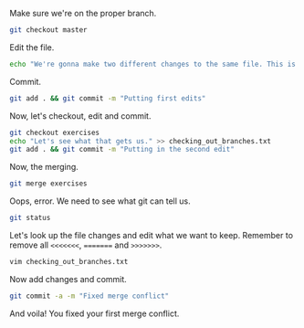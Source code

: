 Make sure we're on the proper branch.

```bash
git checkout master
```

Edit the file.

```bash
echo "We're gonna make two different changes to the same file. This is how you're get in trouble" >> checking_out_branches.txt
```

Commit.

```bash
git add . && git commit -m "Putting first edits"
```

Now, let's checkout, edit and commit.

```bash
git checkout exercises
echo "Let's see what that gets us." >> checking_out_branches.txt
git add . && git commit -m "Putting in the second edit"
```

Now, the merging.

```bash
git merge exercises
```

Oops, error. We need to see what git can tell us.

```bash 
git status
```

Let's look up the file changes and edit what we want to keep. Remember to remove all `<<<<<<<`, `=======` and `>>>>>>>`.

```bash
vim checking_out_branches.txt
```

Now add changes and commit.
```bash
git commit -a -m "Fixed merge conflict"
```

And voila! You fixed your first merge conflict.
